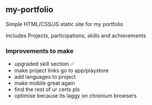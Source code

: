 ## my-portfolio
Simple HTML/CSS/JS static site for my portfolio

Includes Projects, participations, skills and achievements

### Improvements to make
- upgraded skill section ✅
- make project links go to app/playstore
- add languages to project
- make mobile great again
- find the rest of ur certs pls
- optimise because its laggy on chronium browsers
